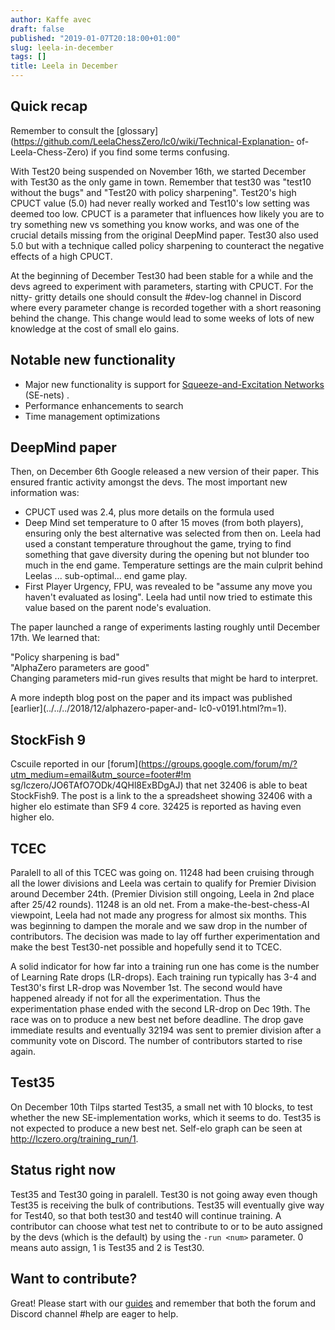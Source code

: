 ```yaml
---
author: Kaffe avec
draft: false
published: "2019-01-07T20:18:00+01:00"
slug: leela-in-december
tags: []
title: Leela in December
---
```


## Quick recap

Remember to consult the
[glossary](https://github.com/LeelaChessZero/lc0/wiki/Technical-Explanation-
of-Leela-Chess-Zero) if you find some terms confusing.

With Test20 being suspended on November 16th, we started December with Test30
as the only game in town. Remember that test30 was "test10 without the bugs"
and "Test20 with policy sharpening". Test20's high CPUCT value (5.0) had never
really worked and Test10's low setting was deemed too low. CPUCT is a
parameter that influences how likely you are to try something new vs something
you know works, and was one of the crucial details missing from the original
DeepMind paper. Test30 also used 5.0 but with a technique called policy
sharpening to counteract the negative effects of a high CPUCT.

At the beginning of December Test30 had been stable for a while and the devs
agreed to experiment with parameters, starting with CPUCT. For the nitty-
gritty details one should consult the #dev-log channel in Discord where every
parameter change is recorded together with a short reasoning behind the
change. This change would lead to some weeks of lots of new knowledge at the
cost of small elo gains.

## Notable new functionality

  * Major new functionality is support for [Squeeze-and-Excitation 
Networks](https://arxiv.org/abs/1709.01507) (SE-nets) . 
  * Performance enhancements to search
  * Time management optimizations

## DeepMind paper

Then, on December 6th Google released a new version of their paper. This
ensured frantic activity amongst the devs. The most important new information
was:

  * CPUCT used was 2.4, plus more details on the formula used 
  * Deep Mind set temperature to 0 after 15 moves (from both players), ensuring 
only the best alternative was selected from then on. Leela had used a constant 
temperature throughout the game, trying to find something that gave diversity 
during the opening but not blunder too much in the end game. Temperature 
settings are the main culprit behind Leelas ... sub-optimal... end game play. 
  * First Player Urgency, FPU, was revealed to be "assume any move you haven't 
evaluated as losing". Leela had until now tried to estimate this value based on 
the parent node's evaluation. 

The paper launched a range of experiments lasting roughly until December 17th.
We learned that:

"Policy sharpening is bad"  
"AlphaZero parameters are good"  
Changing parameters mid-run gives results that might be hard to interpret.

A more indepth blog post on the paper and its impact was published
[earlier](../../../2018/12/alphazero-paper-and-
lc0-v0191.html?m=1).

## StockFish 9

Cscuile reported in our
[forum](https://groups.google.com/forum/m/?utm_medium=email&utm_source=footer#!m
sg/lczero/JO6TAfO7ODk/4QHl8ExBDgAJ)
that net 32406 is able to beat StockFish9. The post is a link to the a
spreadsheet showing 32406 with a higher elo estimate than SF9 4 core. 32425 is
reported as having even higher elo.

## TCEC

Paralell to all of this TCEC was going on. 11248 had been cruising through all
the lower divisions and Leela was certain to qualify for Premier Division
around December 24th. (Premier Division still ongoing, Leela in 2nd place
after 25/42 rounds). 11248 is an old net. From a make-the-best-chess-AI
viewpoint, Leela had not made any progress for almost six months. This was
beginning to dampen the morale and we saw drop in the number of contributors.
The decision was made to lay off further experimentation and make the best
Test30-net possible and hopefully send it to TCEC.

A solid indicator for how far into a training run one has come is the number
of Learning Rate drops (LR-drops). Each training run typically has 3-4 and
Test30's first LR-drop was November 1st. The second would have happened
already if not for all the experimentation. Thus the experimentation phase
ended with the second LR-drop on Dec 19th. The race was on to produce a new
best net before deadline. The drop gave immediate results and eventually 32194
was sent to premier division after a community vote on Discord. The number of
contributors started to rise again.

## Test35

On December 10th Tilps started Test35, a small net with 10 blocks, to test
whether the new SE-implementation works, which it seems to do. Test35 is not
expected to produce a new best net. Self-elo graph can be seen at
http://lczero.org/training_run/1.

## Status right now

Test35 and Test30 going in paralell. Test30 is not going away even though
Test35 is receiving the bulk of contributions. Test35 will eventually give way
for Test40, so that both test30 and test40 will continue training. A
contributor can choose what test net to contribute to or to be auto assigned
by the devs (which is the default) by using the `-run <num>` parameter. 0
means auto assign, 1 is Test35 and 2 is Test30.

## Want to contribute?

Great! Please start with our
[guides](https://github.com/LeelaChessZero/lc0/wiki#Contribute) and remember
that both the forum and Discord channel #help are eager to help.
